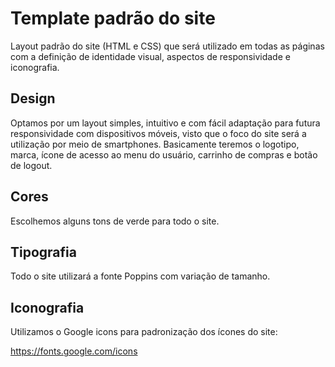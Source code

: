 # Template padrão do site

Layout padrão do site (HTML e CSS) que será utilizado em todas as páginas com a definição de identidade visual, aspectos de responsividade e iconografia.


## Design

Optamos por um layout simples, intuitivo e com fácil adaptação para futura responsividade com dispositivos móveis, visto que o foco do site será a utilização por meio de smartphones.
Basicamente teremos o logotipo, marca, ícone de acesso ao menu do usuário, carrinho de compras e botão de logout.


## Cores

Escolhemos alguns tons de verde para todo o site.


## Tipografia

Todo o site utilizará a fonte Poppins com variação de tamanho.


## Iconografia

Utilizamos o Google icons para padronização dos ícones do site:

https://fonts.google.com/icons
